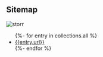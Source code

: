 ## Sitemap

<img class="hero" src="/img/sitemap.png" alt="storr"/> 

<ul>
	{%- for entry in collections.all %}
	<li><a href="{{ entry.url }}">{{entry.url}}</a></li>
	{%- endfor %}
</ul>